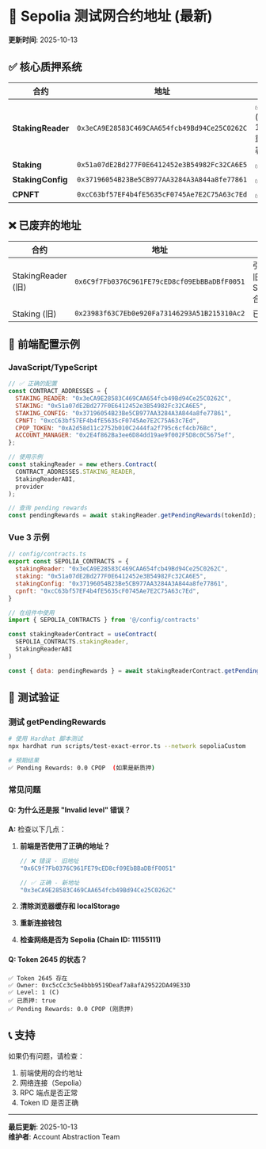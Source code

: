 # 🚀 Sepolia 测试网合约地址 (最新)

**更新时间**: 2025-10-13

## ✅ 核心质押系统

| 合约 | 地址 | 状态 |
|------|------|------|
| **StakingReader** | `0x3eCA9E28583C469CAA654fcb49Bd94Ce25C0262C` | ✅ **最新** (2025-10-13 重新部署) |
| **Staking** | `0x51a07dE2Bd277F0E6412452e3B54982Fc32CA6E5` | ✅ 当前 |
| **StakingConfig** | `0x37196054B23Be5CB977AA3284A3A844a8fe77861` | ✅ 当前 |
| **CPNFT** | `0xcC63bf57EF4b4fE5635cF0745Ae7E2C75A63c7Ed` | ✅ 当前 |

## ❌ 已废弃的地址

| 合约 | 地址 | 原因 |
|------|------|------|
| StakingReader (旧) | `0x6C9f7Fb0376C961FE79cED8cf09EbBBaDBfF0051` | 引用了旧版 Staking 合约 |
| Staking (旧) | `0x23983f63C7Eb0e920Fa73146293A51B215310Ac2` | 已升级 |

## 🔧 前端配置示例

### JavaScript/TypeScript

```javascript
// ✅ 正确的配置
const CONTRACT_ADDRESSES = {
  STAKING_READER: "0x3eCA9E28583C469CAA654fcb49Bd94Ce25C0262C",
  STAKING: "0x51a07dE2Bd277F0E6412452e3B54982Fc32CA6E5",
  STAKING_CONFIG: "0x37196054B23Be5CB977AA3284A3A844a8fe77861",
  CPNFT: "0xcC63bf57EF4b4fE5635cF0745Ae7E2C75A63c7Ed",
  CPOP_TOKEN: "0xA2d58d11c2752b010C2444fa2f795c6cf4cb76Bc",
  ACCOUNT_MANAGER: "0x2E4f862Ba3ee6D84dd19ae9f002F5D8c0C5675ef",
};

// 使用示例
const stakingReader = new ethers.Contract(
  CONTRACT_ADDRESSES.STAKING_READER,
  StakingReaderABI,
  provider
);

// 查询 pending rewards
const pendingRewards = await stakingReader.getPendingRewards(tokenId);
```

### Vue 3 示例

```javascript
// config/contracts.ts
export const SEPOLIA_CONTRACTS = {
  stakingReader: "0x3eCA9E28583C469CAA654fcb49Bd94Ce25C0262C",
  staking: "0x51a07dE2Bd277F0E6412452e3B54982Fc32CA6E5",
  stakingConfig: "0x37196054B23Be5CB977AA3284A3A844a8fe77861",
  cpnft: "0xcC63bf57EF4b4fE5635cF0745Ae7E2C75A63c7Ed",
}

// 在组件中使用
import { SEPOLIA_CONTRACTS } from '@/config/contracts'

const stakingReaderContract = useContract(
  SEPOLIA_CONTRACTS.stakingReader,
  StakingReaderABI
)

const { data: pendingRewards } = await stakingReaderContract.getPendingRewards(tokenId)
```

## 🧪 测试验证

### 测试 getPendingRewards

```bash
# 使用 Hardhat 脚本测试
npx hardhat run scripts/test-exact-error.ts --network sepoliaCustom

# 预期结果
✅ Pending Rewards: 0.0 CPOP  (如果是新质押)
```

### 常见问题

#### Q: 为什么还是报 "Invalid level" 错误？

**A:** 检查以下几点：

1. **前端是否使用了正确的地址？**
   ```javascript
   // ❌ 错误 - 旧地址
   "0x6C9f7Fb0376C961FE79cED8cf09EbBBaDBfF0051"
   
   // ✅ 正确 - 新地址
   "0x3eCA9E28583C469CAA654fcb49Bd94Ce25C0262C"
   ```

2. **清除浏览器缓存和 localStorage**

3. **重新连接钱包**

4. **检查网络是否为 Sepolia (Chain ID: 11155111)**

#### Q: Token 2645 的状态？

```
✅ Token 2645 存在
✅ Owner: 0xc5cCc3c5e4bbb9519Deaf7a8afA29522DA49E33D
✅ Level: 1 (C)
✅ 已质押: true
✅ Pending Rewards: 0.0 CPOP (刚质押)
```

## 📞 支持

如果仍有问题，请检查：
1. 前端使用的合约地址
2. 网络连接（Sepolia）
3. RPC 端点是否正常
4. Token ID 是否正确

---

**最后更新**: 2025-10-13  
**维护者**: Account Abstraction Team

